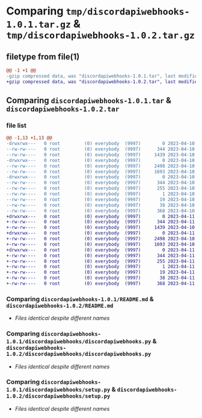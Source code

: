 # Comparing `tmp/discordapiwebhooks-1.0.1.tar.gz` & `tmp/discordapiwebhooks-1.0.2.tar.gz`

## filetype from file(1)

```diff
@@ -1 +1 @@
-gzip compressed data, was "discordapiwebhooks-1.0.1.tar", last modified: Mon Apr 10 13:25:17 2023, max compression
+gzip compressed data, was "discordapiwebhooks-1.0.2.tar", last modified: Tue Apr 11 06:27:37 2023, max compression
```

## Comparing `discordapiwebhooks-1.0.1.tar` & `discordapiwebhooks-1.0.2.tar`

### file list

```diff
@@ -1,13 +1,13 @@
-drwxrwx---   0 root         (0) everybody  (9997)        0 2023-04-10 13:25:17.354673 discordapiwebhooks-1.0.1/
--rw-rw----   0 root         (0) everybody  (9997)      344 2023-04-10 13:25:17.346673 discordapiwebhooks-1.0.1/PKG-INFO
--rw-rw----   0 root         (0) everybody  (9997)     1439 2023-04-10 13:24:56.000000 discordapiwebhooks-1.0.1/README.md
-drwxrwx---   0 root         (0) everybody  (9997)        0 2023-04-10 13:25:17.286672 discordapiwebhooks-1.0.1/discordapiwebhooks/
--rw-rw----   0 root         (0) everybody  (9997)     2498 2023-04-10 13:17:43.000000 discordapiwebhooks-1.0.1/discordapiwebhooks/discordapiwebhooks.py
--rw-rw----   0 root         (0) everybody  (9997)     1693 2023-04-10 12:10:56.000000 discordapiwebhooks-1.0.1/discordapiwebhooks/setup.py
-drwxrwx---   0 root         (0) everybody  (9997)        0 2023-04-10 13:25:17.342672 discordapiwebhooks-1.0.1/discordapiwebhooks.egg-info/
--rw-rw----   0 root         (0) everybody  (9997)      344 2023-04-10 13:25:17.000000 discordapiwebhooks-1.0.1/discordapiwebhooks.egg-info/PKG-INFO
--rw-rw----   0 root         (0) everybody  (9997)      255 2023-04-10 13:25:17.000000 discordapiwebhooks-1.0.1/discordapiwebhooks.egg-info/SOURCES.txt
--rw-rw----   0 root         (0) everybody  (9997)        1 2023-04-10 13:25:17.000000 discordapiwebhooks-1.0.1/discordapiwebhooks.egg-info/dependency_links.txt
--rw-rw----   0 root         (0) everybody  (9997)       19 2023-04-10 13:25:17.000000 discordapiwebhooks-1.0.1/discordapiwebhooks.egg-info/top_level.txt
--rw-rw----   0 root         (0) everybody  (9997)       38 2023-04-10 13:25:17.354673 discordapiwebhooks-1.0.1/setup.cfg
--rw-rw----   0 root         (0) everybody  (9997)      368 2023-04-10 13:22:19.000000 discordapiwebhooks-1.0.1/setup.py
+drwxrwx---   0 root         (0) everybody  (9997)        0 2023-04-11 06:27:37.734197 discordapiwebhooks-1.0.2/
+-rw-rw----   0 root         (0) everybody  (9997)      344 2023-04-11 06:27:37.726197 discordapiwebhooks-1.0.2/PKG-INFO
+-rw-rw----   0 root         (0) everybody  (9997)     1439 2023-04-10 13:24:56.000000 discordapiwebhooks-1.0.2/README.md
+drwxrwx---   0 root         (0) everybody  (9997)        0 2023-04-11 06:27:37.674197 discordapiwebhooks-1.0.2/discordapiwebhooks/
+-rw-rw----   0 root         (0) everybody  (9997)     2498 2023-04-10 13:17:43.000000 discordapiwebhooks-1.0.2/discordapiwebhooks/discordapiwebhooks.py
+-rw-rw----   0 root         (0) everybody  (9997)     1693 2023-04-10 12:10:56.000000 discordapiwebhooks-1.0.2/discordapiwebhooks/setup.py
+drwxrwx---   0 root         (0) everybody  (9997)        0 2023-04-11 06:27:37.718197 discordapiwebhooks-1.0.2/discordapiwebhooks.egg-info/
+-rw-rw----   0 root         (0) everybody  (9997)      344 2023-04-11 06:27:37.000000 discordapiwebhooks-1.0.2/discordapiwebhooks.egg-info/PKG-INFO
+-rw-rw----   0 root         (0) everybody  (9997)      255 2023-04-11 06:27:37.000000 discordapiwebhooks-1.0.2/discordapiwebhooks.egg-info/SOURCES.txt
+-rw-rw----   0 root         (0) everybody  (9997)        1 2023-04-11 06:27:37.000000 discordapiwebhooks-1.0.2/discordapiwebhooks.egg-info/dependency_links.txt
+-rw-rw----   0 root         (0) everybody  (9997)       19 2023-04-11 06:27:37.000000 discordapiwebhooks-1.0.2/discordapiwebhooks.egg-info/top_level.txt
+-rw-rw----   0 root         (0) everybody  (9997)       38 2023-04-11 06:27:37.734197 discordapiwebhooks-1.0.2/setup.cfg
+-rw-rw----   0 root         (0) everybody  (9997)      368 2023-04-11 06:26:35.000000 discordapiwebhooks-1.0.2/setup.py
```

### Comparing `discordapiwebhooks-1.0.1/README.md` & `discordapiwebhooks-1.0.2/README.md`

 * *Files identical despite different names*

### Comparing `discordapiwebhooks-1.0.1/discordapiwebhooks/discordapiwebhooks.py` & `discordapiwebhooks-1.0.2/discordapiwebhooks/discordapiwebhooks.py`

 * *Files identical despite different names*

### Comparing `discordapiwebhooks-1.0.1/discordapiwebhooks/setup.py` & `discordapiwebhooks-1.0.2/discordapiwebhooks/setup.py`

 * *Files identical despite different names*

